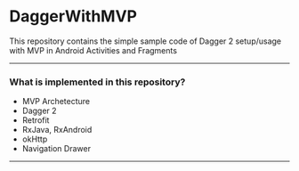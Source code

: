 DaggerWithMVP
===============================

This repository contains the simple sample code of Dagger 2 setup/usage with MVP in Android Activities and Fragments

--------------------
### What is implemented in this repository? ###

* MVP Archetecture
* Dagger 2
* Retrofit
* RxJava, RxAndroid
* okHttp
* Navigation Drawer

--------------------

